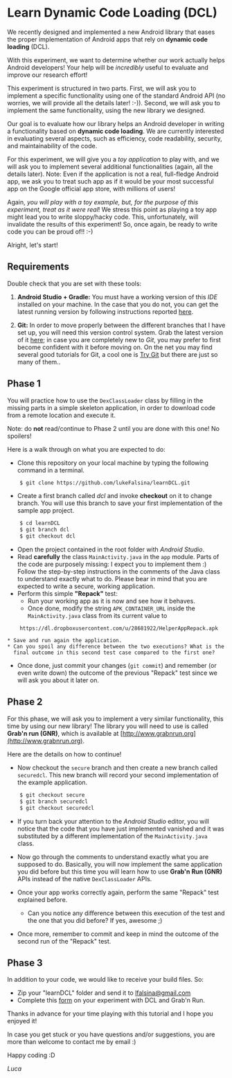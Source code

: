 # Learn Dynamic Code Loading (DCL)

We recently designed and implemented a new Android library that eases the
proper implementation of Android apps that rely on **dynamic code loading**
(DCL).

With this experiment, we want to determine whether our work actually helps
Android developers! Your help will be *incredibly* useful to evaluate and
improve our research effort!

This experiment is structured in two parts. First, we will ask you to implement
a specific functionality using one of the standard Android API (no worries, we
will provide all the details later! :-)). Second, we will ask you to implement
the same functionality, using the new library we designed.

Our goal is to evaluate how our library helps an Android developer in writing a
functionality based on **dynamic code loading**. We are currently interested in
evaluating several aspects, such as efficiency, code readability, security, and
maintainability of the code.

For this experiment, we will give you a *toy application* to play with, and we
will ask you to implement several additional functionalities (again, all the
details later). Note: Even if the application is not a real, full-fledge
Android app, we ask you to treat such app as if it would be your most successful app
on the Google official app store, with millions of users!

Again, *you will play with a toy example, but, for the purpose of this
experiment, treat as it were real*! We stress this point as playing a toy app
might lead you to write sloppy/hacky code. This, unfortunately, will invalidate
the results of this experiment! So, once again, be ready to write code you can
be proud of!! :-)

Alright, let's start!

## Requirements

Double check that you are set with these tools:

1. **Android Studio + Gradle:** You must have a working version of this *IDE*
   installed on your machine. In the case that you do not, you can get the
   latest running version by following instructions reported
   [here](http://developer.android.com/sdk/index.html).

2. **Git:** In order to move properly between the different branches that I
   have set up, you will need this version control system. Grab the latest
   version of it [here](http://git-scm.com/downloads); in case you are
   completely new to *Git*, you may prefer to first become confident with it
   before moving on. On the net you may find several good tutorials for Git, a
   cool one is [Try Git](https://try.github.io/levels/1/challenges/1) but there
   are just so many of them..

## Phase 1

You will practice how to use the `DexClassLoader` class by filling in the
missing parts in a simple skeleton application, in order to download code from
a remote location and execute it.

Note: do **not** read/continue to Phase 2 until you are done with this one! No
spoilers!

Here is a walk through on what you are expected to do:

* Clone this repository on your local machine by typing the following command
  in a terminal.

``` bash
    $ git clone https://github.com/lukeFalsina/learnDCL.git
```
* Create a first branch called *dcl* and invoke **checkout** on it to change
  branch. You will use this branch to save your first implementation of the
  sample app project.

``` bash
    $ cd learnDCL
    $ git branch dcl
    $ git checkout dcl
```
* Open the project contained in the root folder with *Android Studio*.
* Read **carefully** the class `MainActivity.java` in the `app` module. Parts of
  the code are purposely missing: I expect you to implement them :) Follow
  the step-by-step instructions in the comments of the Java class to understand
  exactly what to do. Please bear in mind that you are expected to write a
  secure, working application.
* Perform this simple **"Repack"** test:
    * Run your working app as it is now and see how it behaves.
    * Once done, modify the string `APK_CONTAINER_URL` inside
      the `MainActivity.java` class from its current value to

```
    https://dl.dropboxusercontent.com/u/28681922/HelperAppRepack.apk
```

    * Save and run again the application.
    * Can you spoil any difference between the two executions? What is the
      final outcome in this second test case compared to the first one?
* Once done, just commit your changes (`git commit`) and remember (or even 
  write down) the outcome of the previous "Repack" test since we will ask you
  about it later on.

## Phase 2

For this phase, we will ask you to implement a very similar functionality, this
time by using our new library! The library you will need to use is called
**Grab'n run (GNR)**, which is available at
[http://www.grabnrun.org](http://www.grabnrun.org).

Here are the details on how to continue!


* Now checkout the `secure` branch and then create a new branch called
  `securedcl`. This new branch will record your second implementation of the
  example application. 

``` bash
    $ git checkout secure
    $ git branch securedcl
    $ git checkout securedcl
```
* If you turn back your attention to the *Android Studio* editor, you will
  notice that the code that you have just implemented vanished and it was
  substituted by a different implementation of the `MainActivity.java` class.
* Now go through the comments to understand exactly what you are supposed to
  do. Basically, you will now implement the same application you did
  before but this time you will learn how to use **Grab'n Run (GNR)** APIs
  instead of the native `DexClassLoader` APIs.
* Once your app works correctly again, perform the same "Repack" test explained
  before.

    * Can you notice any difference between this execution of the test and the
      one that you did before? If yes, awesome ;)

* Once more, remember to commit and keep in mind the outcome of the second run
  of the "Repack" test.

## Phase 3

In addition to your code, we would like to receive your build files. So:

* Zip your "learnDCL" folder and send it to lfalsina@gmail.com
* Complete this [form](http://goo.gl/forms/csLE0icP2S) on your experiment with DCL and Grab'n Run.

Thanks in advance for your time playing with this tutorial and I hope you enjoyed it!

In case you get stuck or you have questions and/or suggestions, you are more than 
welcome to contact me by email :)

Happy coding :D

*Luca*
